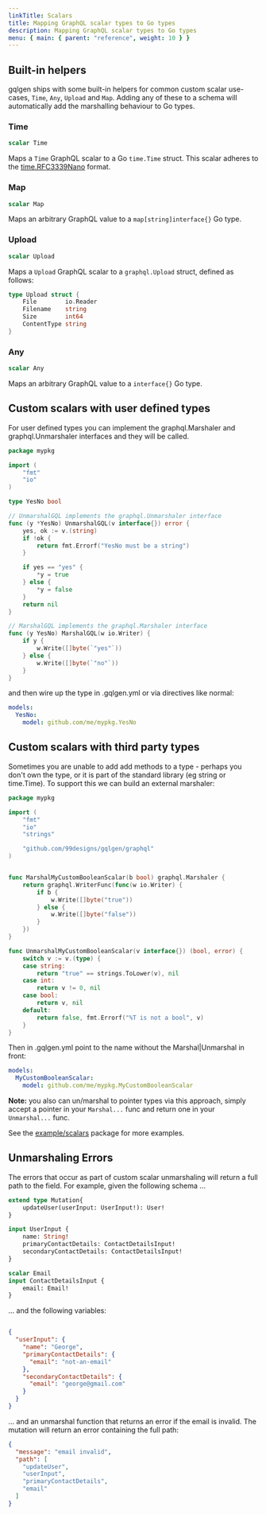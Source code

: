 ```yaml
---
linkTitle: Scalars
title: Mapping GraphQL scalar types to Go types
description: Mapping GraphQL scalar types to Go types
menu: { main: { parent: "reference", weight: 10 } }
---
```


## Built-in helpers

gqlgen ships with some built-in helpers for common custom scalar use-cases, `Time`, `Any`, `Upload` and `Map`. Adding any of these to a schema will automatically add the marshalling behaviour to Go types.

### Time

```graphql
scalar Time
```

Maps a `Time` GraphQL scalar to a Go `time.Time` struct. This scalar adheres to the [time.RFC3339Nano](https://pkg.go.dev/time#pkg-constants) format.

### Map

```graphql
scalar Map
```

Maps an arbitrary GraphQL value to a `map[string]interface{}` Go type.

### Upload

```graphql
scalar Upload
```

Maps a `Upload` GraphQL scalar to a `graphql.Upload` struct, defined as follows:

```go
type Upload struct {
	File        io.Reader
	Filename    string
	Size        int64
	ContentType string
}
```

### Any

```graphql
scalar Any
```

Maps an arbitrary GraphQL value to a `interface{}` Go type.

## Custom scalars with user defined types

For user defined types you can implement the graphql.Marshaler and graphql.Unmarshaler interfaces and they will be called.

```go
package mypkg

import (
	"fmt"
	"io"
)

type YesNo bool

// UnmarshalGQL implements the graphql.Unmarshaler interface
func (y *YesNo) UnmarshalGQL(v interface{}) error {
	yes, ok := v.(string)
	if !ok {
		return fmt.Errorf("YesNo must be a string")
	}

	if yes == "yes" {
		*y = true
	} else {
		*y = false
	}
	return nil
}

// MarshalGQL implements the graphql.Marshaler interface
func (y YesNo) MarshalGQL(w io.Writer) {
	if y {
		w.Write([]byte(`"yes"`))
	} else {
		w.Write([]byte(`"no"`))
	}
}
```

and then wire up the type in .gqlgen.yml or via directives like normal:

```yaml
models:
  YesNo:
    model: github.com/me/mypkg.YesNo
```

## Custom scalars with third party types

Sometimes you are unable to add add methods to a type - perhaps you don't own the type, or it is part of the standard
library (eg string or time.Time). To support this we can build an external marshaler:

```go
package mypkg

import (
	"fmt"
	"io"
	"strings"

	"github.com/99designs/gqlgen/graphql"
)


func MarshalMyCustomBooleanScalar(b bool) graphql.Marshaler {
	return graphql.WriterFunc(func(w io.Writer) {
		if b {
			w.Write([]byte("true"))
		} else {
			w.Write([]byte("false"))
		}
	})
}

func UnmarshalMyCustomBooleanScalar(v interface{}) (bool, error) {
	switch v := v.(type) {
	case string:
		return "true" == strings.ToLower(v), nil
	case int:
		return v != 0, nil
	case bool:
		return v, nil
	default:
		return false, fmt.Errorf("%T is not a bool", v)
	}
}
```

Then in .gqlgen.yml point to the name without the Marshal|Unmarshal in front:

```yaml
models:
  MyCustomBooleanScalar:
    model: github.com/me/mypkg.MyCustomBooleanScalar
```

**Note:** you also can un/marshal to pointer types via this approach, simply accept a pointer in your
`Marshal...` func and return one in your `Unmarshal...` func.

See the [example/scalars](https://github.com/99designs/gqlgen/tree/master/example/scalars) package for more examples.

## Unmarshaling Errors

The errors that occur as part of custom scalar unmarshaling will return a full path to the field.
For example, given the following schema ...

```graphql
extend type Mutation{
    updateUser(userInput: UserInput!): User!
}

input UserInput {
    name: String!
    primaryContactDetails: ContactDetailsInput!
    secondaryContactDetails: ContactDetailsInput!
}

scalar Email
input ContactDetailsInput {
    email: Email!
}
```

... and the following variables:

```json

{
  "userInput": {
    "name": "George",
    "primaryContactDetails": {
      "email": "not-an-email"
    },
    "secondaryContactDetails": {
      "email": "george@gmail.com"
    }
  }
}
```

... and an unmarshal function that returns an error if the email is invalid. The mutation will return an error containing the full path:
```json
{
  "message": "email invalid",
  "path": [
    "updateUser",
    "userInput",
    "primaryContactDetails",
    "email"
  ]
}
```


